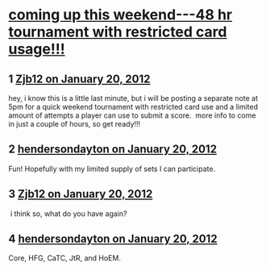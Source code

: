 # [coming up this weekend---48 hr tournament with restricted card usage!!!](https://community.fantasyflightgames.com/topic/59284-coming-up-this-weekend-48-hr-tournament-with-restricted-card-usage/)

## 1 [Zjb12 on January 20, 2012](https://community.fantasyflightgames.com/topic/59284-coming-up-this-weekend-48-hr-tournament-with-restricted-card-usage/?do=findComment&comment=582364)

hey, i know this is a little last minute, but i will be posting a separate note at 5pm for a quick weekend tournament with restricted card use and a limited amount of attempts a player can use to submit a score.  more info to come in just a couple of hours, so get ready!!!

## 2 [hendersondayton on January 20, 2012](https://community.fantasyflightgames.com/topic/59284-coming-up-this-weekend-48-hr-tournament-with-restricted-card-usage/?do=findComment&comment=582385)

Fun! Hopefully with my limited supply of sets I can participate.

## 3 [Zjb12 on January 20, 2012](https://community.fantasyflightgames.com/topic/59284-coming-up-this-weekend-48-hr-tournament-with-restricted-card-usage/?do=findComment&comment=582392)

 i think so, what do you have again?

## 4 [hendersondayton on January 20, 2012](https://community.fantasyflightgames.com/topic/59284-coming-up-this-weekend-48-hr-tournament-with-restricted-card-usage/?do=findComment&comment=582438)

Core, HFG, CaTC, JtR, and HoEM.

